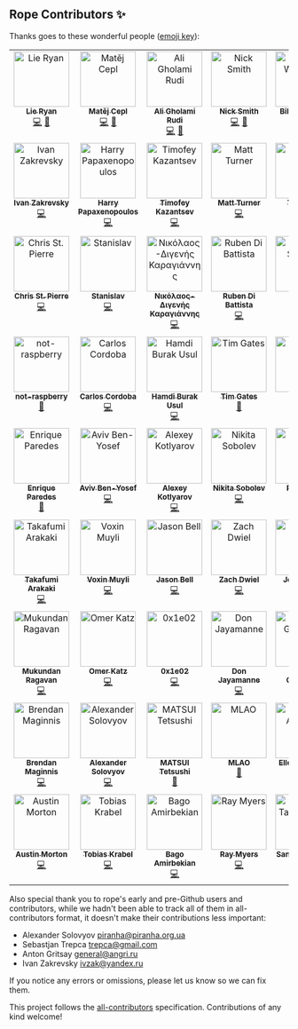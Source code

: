 ## Rope Contributors ✨

Thanks goes to these wonderful people ([emoji key](https://allcontributors.org/docs/en/emoji-key)):
<!-- ALL-CONTRIBUTORS-LIST:START - Do not remove or modify this section -->
<!-- prettier-ignore-start -->
<!-- markdownlint-disable -->
<table>
  <tbody>
    <tr>
      <td align="center" valign="top" width="14.28%"><a href="https://github.com/lieryan"><img src="https://avatars.githubusercontent.com/u/1006989?v=4?s=100" width="100px;" alt="Lie Ryan"/><br /><sub><b>Lie Ryan</b></sub></a><br /><a href="https://github.com/python-rope/rope/commits?author=lieryan" title="Code">💻</a> <a href="#maintenance-lieryan" title="Maintenance">🚧</a></td>
      <td align="center" valign="top" width="14.28%"><a href="https://matej.ceplovi.cz/"><img src="https://avatars.githubusercontent.com/u/198999?v=4?s=100" width="100px;" alt="Matěj Cepl"/><br /><sub><b>Matěj Cepl</b></sub></a><br /><a href="https://github.com/python-rope/rope/commits?author=mcepl" title="Code">💻</a> <a href="#maintenance-mcepl" title="Maintenance">🚧</a></td>
      <td align="center" valign="top" width="14.28%"><a href="http://litcave.rudi.ir/"><img src="https://avatars.githubusercontent.com/u/1139057?v=4?s=100" width="100px;" alt="Ali Gholami Rudi"/><br /><sub><b>Ali Gholami Rudi</b></sub></a><br /><a href="https://github.com/python-rope/rope/commits?author=aligrudi" title="Code">💻</a> <a href="#maintenance-aligrudi" title="Maintenance">🚧</a></td>
      <td align="center" valign="top" width="14.28%"><a href="https://github.com/soupytwist"><img src="https://avatars.githubusercontent.com/u/1455827?v=4?s=100" width="100px;" alt="Nick Smith"/><br /><sub><b>Nick Smith</b></sub></a><br /><a href="https://github.com/python-rope/rope/commits?author=soupytwist" title="Code">💻</a> <a href="#maintenance-soupytwist" title="Maintenance">🚧</a></td>
      <td align="center" valign="top" width="14.28%"><a href="https://github.com/bwendling"><img src="https://avatars.githubusercontent.com/u/5993918?v=4?s=100" width="100px;" alt="Bill Wendling"/><br /><sub><b>Bill Wendling</b></sub></a><br /><a href="https://github.com/python-rope/rope/commits?author=bwendling" title="Code">💻</a> <a href="https://github.com/python-rope/rope/commits?author=bwendling" title="Documentation">📖</a></td>
      <td align="center" valign="top" width="14.28%"><a href="https://github.com/sergeyglazyrindev"><img src="https://avatars.githubusercontent.com/u/2778340?v=4?s=100" width="100px;" alt="sergeyglazyrindev"/><br /><sub><b>sergeyglazyrindev</b></sub></a><br /><a href="https://github.com/python-rope/rope/commits?author=sergeyglazyrindev" title="Code">💻</a></td>
      <td align="center" valign="top" width="14.28%"><a href="https://github.com/climbus"><img src="https://avatars.githubusercontent.com/u/3043184?v=4?s=100" width="100px;" alt="climbus"/><br /><sub><b>climbus</b></sub></a><br /><a href="https://github.com/python-rope/rope/commits?author=climbus" title="Code">💻</a></td>
    </tr>
    <tr>
      <td align="center" valign="top" width="14.28%"><a href="https://emacsway.github.io/"><img src="https://avatars.githubusercontent.com/u/103293?v=4?s=100" width="100px;" alt="Ivan Zakrevsky"/><br /><sub><b>Ivan Zakrevsky</b></sub></a><br /><a href="https://github.com/python-rope/rope/commits?author=emacsway" title="Code">💻</a></td>
      <td align="center" valign="top" width="14.28%"><a href="https://github.com/hpapaxen"><img src="https://avatars.githubusercontent.com/u/2028137?v=4?s=100" width="100px;" alt="Harry Papaxenopoulos"/><br /><sub><b>Harry Papaxenopoulos</b></sub></a><br /><a href="https://github.com/python-rope/rope/commits?author=hpapaxen" title="Code">💻</a></td>
      <td align="center" valign="top" width="14.28%"><a href="https://github.com/Levitanus"><img src="https://avatars.githubusercontent.com/u/29713891?v=4?s=100" width="100px;" alt="Timofey Kazantsev"/><br /><sub><b>Timofey Kazantsev</b></sub></a><br /><a href="https://github.com/python-rope/rope/commits?author=Levitanus" title="Code">💻</a></td>
      <td align="center" valign="top" width="14.28%"><a href="https://mattst88.com/"><img src="https://avatars.githubusercontent.com/u/590254?v=4?s=100" width="100px;" alt="Matt Turner"/><br /><sub><b>Matt Turner</b></sub></a><br /><a href="https://github.com/python-rope/rope/commits?author=mattst88" title="Code">💻</a></td>
      <td align="center" valign="top" width="14.28%"><a href="https://github.com/tzing"><img src="https://avatars.githubusercontent.com/u/10195590?v=4?s=100" width="100px;" alt="Tzu-ting"/><br /><sub><b>Tzu-ting</b></sub></a><br /><a href="https://github.com/python-rope/rope/commits?author=tzing" title="Code">💻</a></td>
      <td align="center" valign="top" width="14.28%"><a href="https://macrolet.net/"><img src="https://avatars.githubusercontent.com/u/13713?v=4?s=100" width="100px;" alt="Olof-Joachim Frahm (欧雅福)"/><br /><sub><b>Olof-Joachim Frahm (欧雅福)</b></sub></a><br /><a href="https://github.com/python-rope/rope/commits?author=Ferada" title="Code">💻</a></td>
      <td align="center" valign="top" width="14.28%"><a href="http://careers.stackoverflow.com/hayd"><img src="https://avatars.githubusercontent.com/u/1931852?v=4?s=100" width="100px;" alt="Andy Hayden"/><br /><sub><b>Andy Hayden</b></sub></a><br /><a href="https://github.com/python-rope/rope/commits?author=hayd" title="Code">💻</a></td>
    </tr>
    <tr>
      <td align="center" valign="top" width="14.28%"><a href="https://github.com/stpierre"><img src="https://avatars.githubusercontent.com/u/632407?v=4?s=100" width="100px;" alt="Chris St. Pierre"/><br /><sub><b>Chris St. Pierre</b></sub></a><br /><a href="https://github.com/python-rope/rope/commits?author=stpierre" title="Code">💻</a></td>
      <td align="center" valign="top" width="14.28%"><a href="https://github.com/enomado"><img src="https://avatars.githubusercontent.com/u/707007?v=4?s=100" width="100px;" alt="Stanislav"/><br /><sub><b>Stanislav</b></sub></a><br /><a href="https://github.com/python-rope/rope/commits?author=enomado" title="Code">💻</a></td>
      <td align="center" valign="top" width="14.28%"><a href="https://github.com/Digenis"><img src="https://avatars.githubusercontent.com/u/2230180?v=4?s=100" width="100px;" alt="Νικόλαος-Διγενής Καραγιάννης"/><br /><sub><b>Νικόλαος-Διγενής Καραγιάννης</b></sub></a><br /><a href="https://github.com/python-rope/rope/commits?author=Digenis" title="Code">💻</a></td>
      <td align="center" valign="top" width="14.28%"><a href="http://rdb.is/"><img src="https://avatars.githubusercontent.com/u/8077364?v=4?s=100" width="100px;" alt="Ruben Di Battista"/><br /><sub><b>Ruben Di Battista</b></sub></a><br /><a href="https://github.com/python-rope/rope/commits?author=rdbisme" title="Code">💻</a></td>
      <td align="center" valign="top" width="14.28%"><a href="http://www.jorgenschaefer.de/"><img src="https://avatars.githubusercontent.com/u/2500270?v=4?s=100" width="100px;" alt="Jorgen Schäfer"/><br /><sub><b>Jorgen Schäfer</b></sub></a><br /><a href="https://github.com/python-rope/rope/commits?author=jorgenschaefer" title="Code">💻</a></td>
      <td align="center" valign="top" width="14.28%"><a href="https://github.com/dsyzling"><img src="https://avatars.githubusercontent.com/u/8336737?v=4?s=100" width="100px;" alt="Darren Syzling"/><br /><sub><b>Darren Syzling</b></sub></a><br /><a href="https://github.com/python-rope/rope/commits?author=dsyzling" title="Code">💻</a></td>
      <td align="center" valign="top" width="14.28%"><a href="http://orestis.gr/"><img src="https://avatars.githubusercontent.com/u/9217?v=4?s=100" width="100px;" alt="Orestis Markou"/><br /><sub><b>Orestis Markou</b></sub></a><br /><a href="https://github.com/python-rope/rope/commits?author=orestis" title="Code">💻</a></td>
    </tr>
    <tr>
      <td align="center" valign="top" width="14.28%"><a href="https://github.com/not-raspberry"><img src="https://avatars.githubusercontent.com/u/12380813?v=4?s=100" width="100px;" alt="not-raspberry"/><br /><sub><b>not-raspberry</b></sub></a><br /><a href="https://github.com/python-rope/rope/commits?author=not-raspberry" title="Documentation">📖</a></td>
      <td align="center" valign="top" width="14.28%"><a href="https://github.com/ccordoba12"><img src="https://avatars.githubusercontent.com/u/365293?v=4?s=100" width="100px;" alt="Carlos Cordoba"/><br /><sub><b>Carlos Cordoba</b></sub></a><br /><a href="https://github.com/python-rope/rope/commits?author=ccordoba12" title="Code">💻</a></td>
      <td align="center" valign="top" width="14.28%"><a href="https://github.com/hbusul"><img src="https://avatars.githubusercontent.com/u/25043169?v=4?s=100" width="100px;" alt="Hamdi Burak Usul"/><br /><sub><b>Hamdi Burak Usul</b></sub></a><br /><a href="https://github.com/python-rope/rope/commits?author=hbusul" title="Code">💻</a></td>
      <td align="center" valign="top" width="14.28%"><a href="https://github.com/timgates42"><img src="https://avatars.githubusercontent.com/u/47873678?v=4?s=100" width="100px;" alt="Tim Gates"/><br /><sub><b>Tim Gates</b></sub></a><br /><a href="https://github.com/python-rope/rope/commits?author=timgates42" title="Documentation">📖</a></td>
      <td align="center" valign="top" width="14.28%"><a href="https://github.com/voidlily"><img src="https://avatars.githubusercontent.com/u/221749?v=4?s=100" width="100px;" alt="voidlily"/><br /><sub><b>voidlily</b></sub></a><br /><a href="https://github.com/python-rope/rope/commits?author=voidlily" title="Code">💻</a></td>
      <td align="center" valign="top" width="14.28%"><a href="https://github.com/orn688"><img src="https://avatars.githubusercontent.com/u/15459200?v=4?s=100" width="100px;" alt="Oliver Newman"/><br /><sub><b>Oliver Newman</b></sub></a><br /><a href="https://github.com/python-rope/rope/commits?author=orn688" title="Code">💻</a></td>
      <td align="center" valign="top" width="14.28%"><a href="https://github.com/RonnyPfannschmidt"><img src="https://avatars.githubusercontent.com/u/156838?v=4?s=100" width="100px;" alt="Ronny Pfannschmidt"/><br /><sub><b>Ronny Pfannschmidt</b></sub></a><br /><a href="https://github.com/python-rope/rope/commits?author=RonnyPfannschmidt" title="Code">💻</a></td>
    </tr>
    <tr>
      <td align="center" valign="top" width="14.28%"><a href="https://github.com/iknite"><img src="https://avatars.githubusercontent.com/u/745710?v=4?s=100" width="100px;" alt="Enrique Paredes"/><br /><sub><b>Enrique Paredes</b></sub></a><br /><a href="https://github.com/python-rope/rope/commits?author=iknite" title="Documentation">📖</a></td>
      <td align="center" valign="top" width="14.28%"><a href="https://avivbenyosef.com/"><img src="https://avatars.githubusercontent.com/u/114588?v=4?s=100" width="100px;" alt="Aviv Ben-Yosef"/><br /><sub><b>Aviv Ben-Yosef</b></sub></a><br /><a href="https://github.com/python-rope/rope/commits?author=abyx" title="Code">💻</a></td>
      <td align="center" valign="top" width="14.28%"><a href="https://www.koterpillar.com/"><img src="https://avatars.githubusercontent.com/u/140276?v=4?s=100" width="100px;" alt="Alexey Kotlyarov"/><br /><sub><b>Alexey Kotlyarov</b></sub></a><br /><a href="https://github.com/python-rope/rope/commits?author=koterpillar" title="Code">💻</a></td>
      <td align="center" valign="top" width="14.28%"><a href="https://sobolevn.me/"><img src="https://avatars.githubusercontent.com/u/4660275?v=4?s=100" width="100px;" alt="Nikita Sobolev"/><br /><sub><b>Nikita Sobolev</b></sub></a><br /><a href="https://github.com/python-rope/rope/commits?author=sobolevn" title="Code">💻</a></td>
      <td align="center" valign="top" width="14.28%"><a href="https://github.com/thekrampus"><img src="https://avatars.githubusercontent.com/u/534033?v=4?s=100" width="100px;" alt="Rob Kelly"/><br /><sub><b>Rob Kelly</b></sub></a><br /><a href="https://github.com/python-rope/rope/commits?author=thekrampus" title="Code">💻</a></td>
      <td align="center" valign="top" width="14.28%"><a href="https://github.com/darren"><img src="https://avatars.githubusercontent.com/u/12817?v=4?s=100" width="100px;" alt="Darren Hoo"/><br /><sub><b>Darren Hoo</b></sub></a><br /><a href="https://github.com/python-rope/rope/commits?author=darren" title="Code">💻</a></td>
      <td align="center" valign="top" width="14.28%"><a href="https://remi.rampin.org/"><img src="https://avatars.githubusercontent.com/u/426784?v=4?s=100" width="100px;" alt="Remi Rampin"/><br /><sub><b>Remi Rampin</b></sub></a><br /><a href="https://github.com/python-rope/rope/commits?author=remram44" title="Documentation">📖</a></td>
    </tr>
    <tr>
      <td align="center" valign="top" width="14.28%"><a href="https://github.com/tkf"><img src="https://avatars.githubusercontent.com/u/29282?v=4?s=100" width="100px;" alt="Takafumi Arakaki"/><br /><sub><b>Takafumi Arakaki</b></sub></a><br /><a href="https://github.com/python-rope/rope/commits?author=tkf" title="Code">💻</a></td>
      <td align="center" valign="top" width="14.28%"><a href="http://permanentmarkers.nl/"><img src="https://avatars.githubusercontent.com/u/52858?v=4?s=100" width="100px;" alt="Voxin Muyli"/><br /><sub><b>Voxin Muyli</b></sub></a><br /><a href="https://github.com/python-rope/rope/commits?author=specialunderwear" title="Code">💻</a></td>
      <td align="center" valign="top" width="14.28%"><a href="http://jbell.net/"><img src="https://avatars.githubusercontent.com/u/2172539?v=4?s=100" width="100px;" alt="Jason Bell"/><br /><sub><b>Jason Bell</b></sub></a><br /><a href="https://github.com/python-rope/rope/commits?author=thorrr" title="Code">💻</a></td>
      <td align="center" valign="top" width="14.28%"><a href="https://github.com/dwiel"><img src="https://avatars.githubusercontent.com/u/29542?v=4?s=100" width="100px;" alt="Zach Dwiel"/><br /><sub><b>Zach Dwiel</b></sub></a><br /><a href="https://github.com/python-rope/rope/commits?author=dwiel" title="Code">💻</a></td>
      <td align="center" valign="top" width="14.28%"><a href="https://github.com/sirg3"><img src="https://avatars.githubusercontent.com/u/529190?v=4?s=100" width="100px;" alt="Joe Ranieri"/><br /><sub><b>Joe Ranieri</b></sub></a><br /><a href="https://github.com/python-rope/rope/commits?author=sirg3" title="Code">💻</a></td>
      <td align="center" valign="top" width="14.28%"><a href="https://github.com/dryobates"><img src="https://avatars.githubusercontent.com/u/4051569?v=4?s=100" width="100px;" alt="Jakub STOLARSKI"/><br /><sub><b>Jakub STOLARSKI</b></sub></a><br /><a href="https://github.com/python-rope/rope/commits?author=dryobates" title="Code">💻</a></td>
      <td align="center" valign="top" width="14.28%"><a href="https://nfischer.github.io/"><img src="https://avatars.githubusercontent.com/u/5801521?v=4?s=100" width="100px;" alt="Nate Fischer"/><br /><sub><b>Nate Fischer</b></sub></a><br /><a href="https://github.com/python-rope/rope/commits?author=nfischer" title="Documentation">📖</a></td>
    </tr>
    <tr>
      <td align="center" valign="top" width="14.28%"><a href="https://github.com/nonamedotc"><img src="https://avatars.githubusercontent.com/u/1994161?v=4?s=100" width="100px;" alt="Mukundan Ragavan"/><br /><sub><b>Mukundan Ragavan</b></sub></a><br /><a href="https://github.com/python-rope/rope/commits?author=nonamedotc" title="Code">💻</a></td>
      <td align="center" valign="top" width="14.28%"><a href="http://omerkatz.com/"><img src="https://avatars.githubusercontent.com/u/48936?v=4?s=100" width="100px;" alt="Omer Katz"/><br /><sub><b>Omer Katz</b></sub></a><br /><a href="https://github.com/python-rope/rope/commits?author=thedrow" title="Code">💻</a></td>
      <td align="center" valign="top" width="14.28%"><a href="https://github.com/0x1e02"><img src="https://avatars.githubusercontent.com/u/22116105?v=4?s=100" width="100px;" alt="0x1e02"/><br /><sub><b>0x1e02</b></sub></a><br /><a href="https://github.com/python-rope/rope/commits?author=0x1e02" title="Code">💻</a></td>
      <td align="center" valign="top" width="14.28%"><a href="https://github.com/DonJayamanne"><img src="https://avatars.githubusercontent.com/u/1948812?v=4?s=100" width="100px;" alt="Don Jayamanne"/><br /><sub><b>Don Jayamanne</b></sub></a><br /><a href="https://github.com/python-rope/rope/commits?author=DonJayamanne" title="Code">💻</a></td>
      <td align="center" valign="top" width="14.28%"><a href="http://phalgun.in/"><img src="https://avatars.githubusercontent.com/u/915425?v=4?s=100" width="100px;" alt="Phalgun Guduthur"/><br /><sub><b>Phalgun Guduthur</b></sub></a><br /><a href="https://github.com/python-rope/rope/commits?author=phalgun" title="Documentation">📖</a></td>
      <td align="center" valign="top" width="14.28%"><a href="https://github.com/last-partizan"><img src="https://avatars.githubusercontent.com/u/301015?v=4?s=100" width="100px;" alt="partizan"/><br /><sub><b>partizan</b></sub></a><br /><a href="https://github.com/python-rope/rope/commits?author=last-partizan" title="Code">💻</a></td>
      <td align="center" valign="top" width="14.28%"><a href="https://keturn.net/"><img src="https://avatars.githubusercontent.com/u/83819?v=4?s=100" width="100px;" alt="Kevin Turner"/><br /><sub><b>Kevin Turner</b></sub></a><br /><a href="https://github.com/python-rope/rope/commits?author=keturn" title="Code">💻</a></td>
    </tr>
    <tr>
      <td align="center" valign="top" width="14.28%"><a href="https://sourcery.ai/"><img src="https://avatars.githubusercontent.com/u/1440886?v=4?s=100" width="100px;" alt="Brendan Maginnis"/><br /><sub><b>Brendan Maginnis</b></sub></a><br /><a href="https://github.com/python-rope/rope/commits?author=brendanator" title="Code">💻</a></td>
      <td align="center" valign="top" width="14.28%"><a href="https://solovyov.net/"><img src="https://avatars.githubusercontent.com/u/6553?v=4?s=100" width="100px;" alt="Alexander Solovyov"/><br /><sub><b>Alexander Solovyov</b></sub></a><br /><a href="https://github.com/python-rope/rope/commits?author=piranha" title="Code">💻</a></td>
      <td align="center" valign="top" width="14.28%"><a href="https://mmfftt.blogspot.com/"><img src="https://avatars.githubusercontent.com/u/1430953?v=4?s=100" width="100px;" alt="MATSUI Tetsushi"/><br /><sub><b>MATSUI Tetsushi</b></sub></a><br /><a href="https://github.com/python-rope/rope/issues?q=author%3Amft" title="Bug reports">🐛</a></td>
      <td align="center" valign="top" width="14.28%"><a href="https://github.com/mlao-pdx"><img src="https://avatars.githubusercontent.com/u/21014310?v=4?s=100" width="100px;" alt="MLAO"/><br /><sub><b>MLAO</b></sub></a><br /><a href="https://github.com/python-rope/rope/issues?q=author%3Amlao-pdx" title="Bug reports">🐛</a></td>
      <td align="center" valign="top" width="14.28%"><a href="https://github.com/bagel897"><img src="https://avatars.githubusercontent.com/u/57874654?v=4?s=100" width="100px;" alt="Ellen Agarwal"/><br /><sub><b>Ellen Agarwal</b></sub></a><br /><a href="https://github.com/python-rope/rope/commits?author=bagel897" title="Tests">⚠️</a> <a href="https://github.com/python-rope/rope/commits?author=bagel897" title="Code">💻</a></td>
      <td align="center" valign="top" width="14.28%"><a href="https://github.com/thomkeh"><img src="https://avatars.githubusercontent.com/u/7741417?v=4?s=100" width="100px;" alt="Thomas MK"/><br /><sub><b>Thomas MK</b></sub></a><br /><a href="https://github.com/python-rope/rope/issues?q=author%3Athomkeh" title="Bug reports">🐛</a> <a href="https://github.com/python-rope/rope/commits?author=thomkeh" title="Code">💻</a></td>
      <td align="center" valign="top" width="14.28%"><a href="http://leoeditor.com/"><img src="https://avatars.githubusercontent.com/u/592928?v=4?s=100" width="100px;" alt="Edward K. Ream"/><br /><sub><b>Edward K. Ream</b></sub></a><br /><a href="https://github.com/python-rope/rope/commits?author=edreamleo" title="Code">💻</a></td>
    </tr>
    <tr>
      <td align="center" valign="top" width="14.28%"><a href="https://github.com/apmorton"><img src="https://avatars.githubusercontent.com/u/63636?v=4?s=100" width="100px;" alt="Austin Morton"/><br /><sub><b>Austin Morton</b></sub></a><br /><a href="https://github.com/python-rope/rope/commits?author=apmorton" title="Code">💻</a></td>
      <td align="center" valign="top" width="14.28%"><a href="https://bamboolib.8080labs.com"><img src="https://avatars.githubusercontent.com/u/13402027?v=4?s=100" width="100px;" alt="Tobias Krabel"/><br /><sub><b>Tobias Krabel</b></sub></a><br /><a href="https://github.com/python-rope/rope/commits?author=tkrabel" title="Code">💻</a></td>
      <td align="center" valign="top" width="14.28%"><a href="https://github.com/MrBago"><img src="https://avatars.githubusercontent.com/u/223219?v=4?s=100" width="100px;" alt="Bago Amirbekian"/><br /><sub><b>Bago Amirbekian</b></sub></a><br /><a href="https://github.com/python-rope/rope/commits?author=MrBago" title="Code">💻</a></td>
      <td align="center" valign="top" width="14.28%"><a href="http://mender.ai"><img src="https://avatars.githubusercontent.com/u/3324?v=4?s=100" width="100px;" alt="Ray Myers"/><br /><sub><b>Ray Myers</b></sub></a><br /><a href="https://github.com/python-rope/rope/commits?author=raymyers" title="Code">💻</a></td>
      <td align="center" valign="top" width="14.28%"><a href="https://github.com/sandratsy"><img src="https://avatars.githubusercontent.com/u/26302933?v=4?s=100" width="100px;" alt="Sandra Tan Shi Yun"/><br /><sub><b>Sandra Tan Shi Yun</b></sub></a><br /><a href="https://github.com/python-rope/rope/commits?author=sandratsy" title="Code">💻</a></td>
      <td align="center" valign="top" width="14.28%"><a href="http://n.zermati.eu"><img src="https://avatars.githubusercontent.com/u/163953?v=4?s=100" width="100px;" alt="Nicolas Zermati"/><br /><sub><b>Nicolas Zermati</b></sub></a><br /><a href="https://github.com/python-rope/rope/commits?author=nicoolas25" title="Code">💻</a></td>
      <td align="center" valign="top" width="14.28%"><a href="https://github.com/Nowa-Ammerlaan"><img src="https://avatars.githubusercontent.com/u/8460628?v=4?s=100" width="100px;" alt="Nowa Ammerlaan"/><br /><sub><b>Nowa Ammerlaan</b></sub></a><br /><a href="https://github.com/python-rope/rope/commits?author=Nowa-Ammerlaan" title="Code">💻</a></td>
    </tr>
  </tbody>
</table>

<!-- markdownlint-restore -->
<!-- prettier-ignore-end -->

<!-- ALL-CONTRIBUTORS-LIST:END -->

Also special thank you to rope's early and pre-Github users and contributors,
while we hadn't been able to track all of them in all-contributors format, it
doesn't make their contributions less important:

* Alexander Solovyov <piranha@piranha.org.ua>
* Sebastjan Trepca <trepca@gmail.com>
* Anton Gritsay <general@angri.ru>
* Ivan Zakrevsky <ivzak@yandex.ru>


If you notice any errors or omissions, please let us know so we can fix them.


This project follows the [all-contributors](https://github.com/all-contributors/all-contributors) specification. Contributions of any kind welcome!
